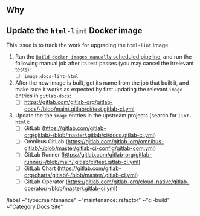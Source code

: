 <!--
     Give the issue the title: "Update the html-lint Docker image"
-->

## Why

<!-- Give a brief explanation for why the new image is needed.
     Usually this is because of an update of the gitlab-svgs library.
     If this is the case, make sure to link to the MR that updated
     the library.
-->

## Update the `html-lint` Docker image

This issue is to track the work for upgrading the `html-lint` image.

1. Run the [`Build docker images manually` scheduled pipeline](https://gitlab.com/gitlab-org/gitlab-docs/-/pipeline_schedules),
   and run the following manual job after its test passes (you may cancel the irrelevant tests):
   - [ ] `image:docs-lint-html`

1. After the new image is built, get its name from the job that built it, and
   make sure it works as expected by first updating the relevant `image` entries in `gitlab-docs`:
   - [ ] <https://gitlab.com/gitlab-org/gitlab-docs/-/blob/main/.gitlab/ci/test.gitlab-ci.yml>

1. Update the the `image` entries in the upstream projects (search for `lint-html`):
   - [ ] GitLab (<https://gitlab.com/gitlab-org/gitlab/-/blob/master/.gitlab/ci/docs.gitlab-ci.yml>)
   - [ ] Omnibus GitLab (<https://gitlab.com/gitlab-org/omnibus-gitlab/-/blob/master/gitlab-ci-config/gitlab-com.yml>)
   - [ ] GitLab Runner (<https://gitlab.com/gitlab-org/gitlab-runner/-/blob/main/.gitlab/ci/test.gitlab-ci.yml>)
   - [ ] GitLab Chart (<https://gitlab.com/gitlab-org/charts/gitlab/-/blob/master/.gitlab-ci.yml>)
   - [ ] GitLab Operator (<https://gitlab.com/gitlab-org/cloud-native/gitlab-operator/-/blob/master/.gitlab-ci.yml>)

/label ~"type::maintenance" ~"maintenance::refactor" ~"ci-build" ~"Category:Docs Site"
